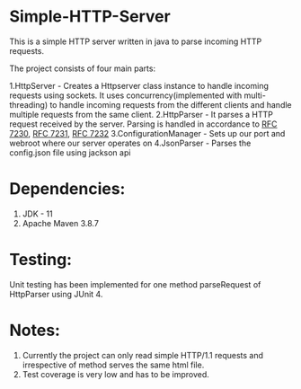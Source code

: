 # Simple-HTTP-Server
This is a simple HTTP server written in java to parse incoming HTTP requests.

The project consists of four main parts:

1.HttpServer - Creates a Httpserver class instance to handle incoming requests using sockets. It uses concurrency(implemented with multi-threading) to handle incoming requests from the different clients and handle multiple requests from the same client.
2.HttpParser - It parses a HTTP request received by the server. Parsing is handled in accordance to [RFC 7230](https://datatracker.ietf.org/doc/html/rfc7230), [RFC 7231](https://datatracker.ietf.org/doc/html/rfc7231), [RFC 7232](https://datatracker.ietf.org/doc/html/rfc7232)
3.ConfigurationManager - Sets up our port and webroot where our server operates on
4.JsonParser - Parses the config.json file using jackson api

# Dependencies:
1. JDK - 11
2. Apache Maven 3.8.7

# Testing:
Unit testing has been implemented for one method parseRequest of HttpParser using JUnit 4.

# Notes:
1. Currently the project can only read simple HTTP/1.1 requests and irrespective of method serves the same html file.
2. Test coverage is very low and has to be improved.
